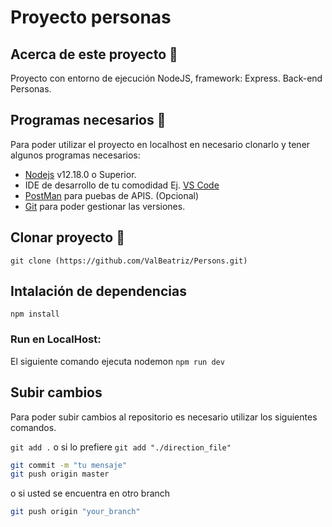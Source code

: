 # Proyecto personas

## Acerca de este proyecto 👋

Proyecto con entorno de ejecución NodeJS, framework: Express.
Back-end Personas. 

## Programas necesarios 🔭

Para poder utilizar el proyecto en localhost en necesario clonarlo y tener algunos programas necesarios:

- [Nodejs](https://nodejs.org/es/download/) v12.18.0 o Superior.
- IDE de desarrollo de tu comodidad Ej. [VS Code](https://code.visualstudio.com/download)
- [PostMan](https://www.postman.com/downloads/) para puebas de APIS. (Opcional)
- [Git](https://git-scm.com/downloads) para poder gestionar las versiones.

## Clonar proyecto 👯
`git clone (https://github.com/ValBeatriz/Persons.git)`

## Intalación de dependencias 
`npm install`

### Run en LocalHost:
El siguiente comando ejecuta nodemon
`npm run dev`

## Subir cambios
Para poder subir cambios al repositorio es necesario utilizar los siguientes comandos.

`git add .` o si lo prefiere `git add "./direction_file"`

```bash
git commit -m "tu mensaje"
git push origin master
```

o si usted se encuentra en otro branch

```bash
git push origin "your_branch"